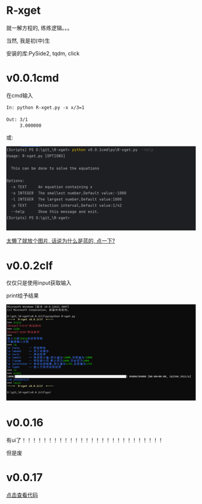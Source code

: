 # R-xget
 就一解方程的, 练练逻辑。。。

当然, 我是初(中)生
 
安装的库:PySide2, tqdm, click

# v0.0.1cmd

在cmd输入

```输入输出
In: python R-xget.py -x x/3=1

Out: 3/1
     3.000000
```

或:

![输入输出](img_1.png)

[太懒了就放个图片, 话说为什么是蓝的, 点一下?](gg.md)


# v0.0.2clf

仅仅只是使用input获取输入

print给予结果

![输入输出](img.png)

# v0.0.16

有ui了！！！！！！！！！！！！！！！！！！！！！！！！！！！

但是废

# v0.0.17

[点击查看代码](https://github.com/v0.0.17/py/R-xget.py)
